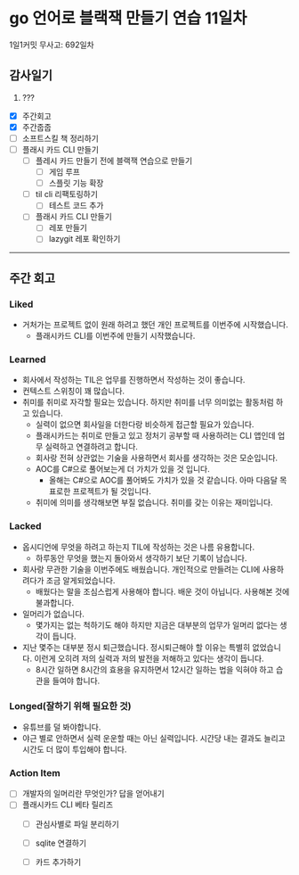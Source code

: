 # go 언어로 블랙잭 만들기 연습 11일차

1일1커밋 무사고: 692일차

## 감사일기

1. ???

- [x] 주간회고
- [x] 주간줍줍
- [ ] 소프트스킬 책 정리하기
- [ ] 플래시 카드 CLI 만들기
  - [ ] 플레시 카드 만들기 전에 블랙잭 연습으로 만들기
    - [ ] 게임 루프
    - [ ] 스플릿 기능 확장
  - [ ] til cli 리팩토링하기
    - [ ] 테스트 코드 추가
  - [ ] 플래시 카드 CLI 만들기
    - [ ] 레포 만들기
    - [ ] lazygit 레포 확인하기

---

## 주간 회고

### Liked

- 거처가는 프로젝트 없이 원래 하려고 했던 개인 프로젝트를 이번주에 시작했습니다.
  - 플래시카드 CLI를 이번주에 만들기 시작했습니다.

### Learned

- 회사에서 작성하는 TIL은 업무를 진행하면서 작성하는 것이 좋습니다.
- 컨텍스트 스위칭이 꽤 많습니다.
- 취미를 취미로 자각할 필요는 있습니다. 하지만 취미를 너무 의미없는 활동처럼 하고 있습니다.
  - 실력이 없으면 회사일을 더한다랑 비슷하게 접근할 필요가 있습니다.
  - 플래시카드는 취미로 만들고 있고 정처기 공부할 때 사용하려는 CLI 앱인데 업무 실력하고 연결하려고 합니다.
  - 회사랑 전혀 상관없는 기술을 사용하면서 회사를 생각하는 것은 모순입니다.
  - AOC를 C#으로 풀어보는게 더 가치가 있을 것 입니다.
    - 올해는 C#으로 AOC를 풀어봐도 가치가 있을 것 같습니다. 아마 다음달 목표로한 프로젝트가 될 것입니다.
  - 취미에 의미를 생각해보면 부질 없습니다. 취미를 갖는 이유는 재미입니다.

### Lacked

- 옵시디언에 무엇을 하려고 하는지 TIL에 작성하는 것은 나름 유용합니다.
  - 하루동안 무엇을 했는지 돌아와서 생각하기 보단 기록이 남습니다.
- 회사랑 무관한 기술을 이번주에도 배웠습니다. 개인적으로 만들려는 CLI에 사용하려다가 조금 알게되었습니다.
  - 배웠다는 말을 조심스럽게 사용해야 합니다. 배운 것이 아닙니다. 사용해본 것에 불과합니다.
- 일머리가 없습니다.
  - 몇가지는 없는 척하기도 해야 하지만 지금은 대부분의 업무가 일머리 없다는 생각이 듭니다.
- 지난 몇주는 대부분 정시 퇴근했습니다. 정시퇴근해야 할 이유는 특별히 없었습니다. 이런게 오히려 저의 실력과 저의 발전을 저해하고 있다는 생각이 듭니다.
  - 8시간 일하면 8시간의 효용을 유지하면서 12시간 일하는 법을 익혀야 하고 습관을 들여야 합니다.

### Longed(잘하기 위해 필요한 것)

- 유튜브를 덜 봐야합니다.
- 야근 별로 안하면서 실력 운운할 때는 아닌 실력입니다. 시간당 내는 결과도 늘리고 시간도 더 많이 투입해야 합니다.

### Action Item

- [ ] 개발자의 일머리란 무엇인가? 답을 얻어내기
- [ ] 플래시카드 CLI 베타 릴리즈
  - [ ] 관심사별로 파일 분리하기
  - [ ] sqlite 연결하기
  - [ ] 카드 추가하기

